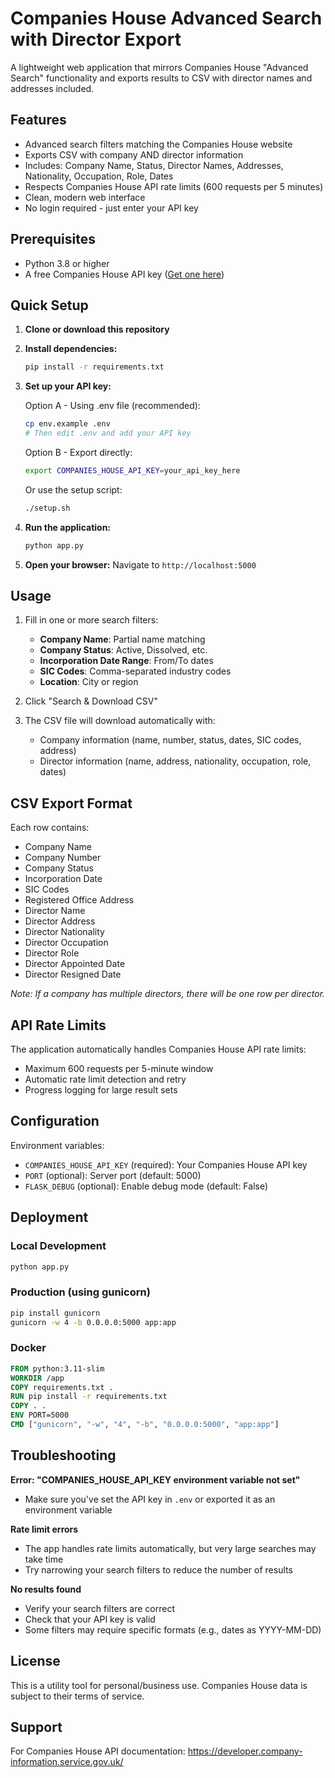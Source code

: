 # Companies House Advanced Search with Director Export

A lightweight web application that mirrors Companies House "Advanced Search" functionality and exports results to CSV with director names and addresses included.

## Features

- Advanced search filters matching the Companies House website
- Exports CSV with company AND director information
- Includes: Company Name, Status, Director Names, Addresses, Nationality, Occupation, Role, Dates
- Respects Companies House API rate limits (600 requests per 5 minutes)
- Clean, modern web interface
- No login required - just enter your API key

## Prerequisites

- Python 3.8 or higher
- A free Companies House API key ([Get one here](https://developer.company-information.service.gov.uk/get-started))

## Quick Setup

1. **Clone or download this repository**

2. **Install dependencies:**
   ```bash
   pip install -r requirements.txt
   ```

3. **Set up your API key:**
   
   Option A - Using .env file (recommended):
   ```bash
   cp env.example .env
   # Then edit .env and add your API key
   ```
   
   Option B - Export directly:
   ```bash
   export COMPANIES_HOUSE_API_KEY=your_api_key_here
   ```
   
   Or use the setup script:
   ```bash
   ./setup.sh
   ```

4. **Run the application:**
   ```bash
   python app.py
   ```

5. **Open your browser:**
   Navigate to `http://localhost:5000`

## Usage

1. Fill in one or more search filters:
   - **Company Name**: Partial name matching
   - **Company Status**: Active, Dissolved, etc.
   - **Incorporation Date Range**: From/To dates
   - **SIC Codes**: Comma-separated industry codes
   - **Location**: City or region

2. Click "Search & Download CSV"

3. The CSV file will download automatically with:
   - Company information (name, number, status, dates, SIC codes, address)
   - Director information (name, address, nationality, occupation, role, dates)

## CSV Export Format

Each row contains:
- Company Name
- Company Number
- Company Status
- Incorporation Date
- SIC Codes
- Registered Office Address
- Director Name
- Director Address
- Director Nationality
- Director Occupation
- Director Role
- Director Appointed Date
- Director Resigned Date

*Note: If a company has multiple directors, there will be one row per director.*

## API Rate Limits

The application automatically handles Companies House API rate limits:
- Maximum 600 requests per 5-minute window
- Automatic rate limit detection and retry
- Progress logging for large result sets

## Configuration

Environment variables:
- `COMPANIES_HOUSE_API_KEY` (required): Your Companies House API key
- `PORT` (optional): Server port (default: 5000)
- `FLASK_DEBUG` (optional): Enable debug mode (default: False)

## Deployment

### Local Development
```bash
python app.py
```

### Production (using gunicorn)
```bash
pip install gunicorn
gunicorn -w 4 -b 0.0.0.0:5000 app:app
```

### Docker
```dockerfile
FROM python:3.11-slim
WORKDIR /app
COPY requirements.txt .
RUN pip install -r requirements.txt
COPY . .
ENV PORT=5000
CMD ["gunicorn", "-w", "4", "-b", "0.0.0.0:5000", "app:app"]
```

## Troubleshooting

**Error: "COMPANIES_HOUSE_API_KEY environment variable not set"**
- Make sure you've set the API key in `.env` or exported it as an environment variable

**Rate limit errors**
- The app handles rate limits automatically, but very large searches may take time
- Try narrowing your search filters to reduce the number of results

**No results found**
- Verify your search filters are correct
- Check that your API key is valid
- Some filters may require specific formats (e.g., dates as YYYY-MM-DD)

## License

This is a utility tool for personal/business use. Companies House data is subject to their terms of service.

## Support

For Companies House API documentation: https://developer.company-information.service.gov.uk/
